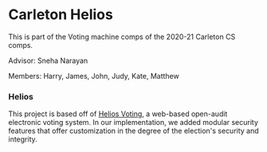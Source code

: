 # Carleton Helios

This is part of the Voting machine comps of the 2020-21 Carleton CS comps. 

Advisor: Sneha Narayan 

Members: Harry, James, John, Judy, Kate, Matthew

### Helios

This project is based off of [Helios Voting](https://vote.heliosvoting.org/), a web-based open-audit electronic voting system. In our implementation, we added modular security features that offer customization in the degree of the election's security and integrity.
